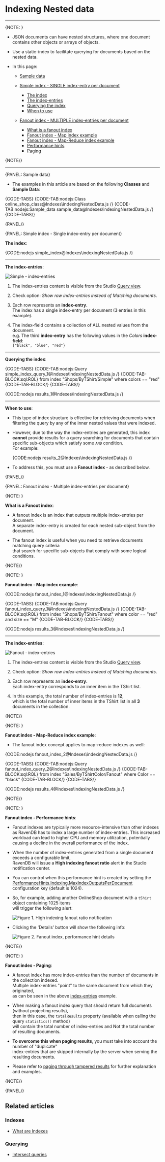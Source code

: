 # Indexing Nested data

---

{NOTE: }

* JSON documents can have nested structures, where one document contains other objects or arrays of objects.

* Use a static-index to facilitate querying for documents based on the nested data.

* In this page:
 
  * [Sample data](../indexes/indexing-nested-data#sample-data)

  * [Simple index - SINGLE index-entry per document](../indexes/indexing-nested-data#simple-index---single-index-entry-per-document)    
      * [The index](../indexes/indexing-nested-data#theIndex)
      * [The index-entries](../indexes/indexing-nested-data#theIndexEntries)
      * [Querying the index](../indexes/indexing-nested-data#queryingTheIndex)
      * [When to use](../indexes/indexing-nested-data#whenToUse)

  * [Fanout index - MULTIPLE index-entries per document](../indexes/indexing-nested-data#fanout-index---multiple-index-entries-per-document)   
      * [What is a fanout index](../indexes/indexing-nested-data#whatIsFanoutIndex)
      * [Fanout index - Map index example](../indexes/indexing-nested-data#fanoutMapIndex)
      * [Fanout index - Map-Reduce index example](../indexes/indexing-nested-data#fanoutMapReduceIndex)
      * [Performance hints](../indexes/indexing-nested-data#performanceHints)
      * [Paging](../indexes/indexing-nested-data#paging)

{NOTE/}

---

{PANEL: Sample data}

* The examples in this article are based on the following __Classes__ and __Sample Data__:

{CODE-TABS}
{CODE-TAB:nodejs:Class online_shop_class@Indexes\indexingNestedData.js /}
{CODE-TAB:nodejs:Sample_data sample_data@Indexes\indexingNestedData.js /}
{CODE-TABS/}

{PANEL/}

{PANEL: Simple index - Single index-entry per document}


<a id="theIndex" /> __The index__:

{CODE:nodejs simple_index@Indexes\indexingNestedData.js /}

---

<a id="theIndexEntries" /> __The index-entries__:

![Simple - index-entries](images/indexing-nested-data-1.png "A single index-entry per document")

1. The index-entries content is visible from the Studio [Query view](../studio/database/queries/query-view).

2. Check option: _Show raw index-entries instead of Matching documents_.

3. Each row represents an __index-entry__.  
   The index has a single index-entry per document (3 entries in this example).  

4. The index-field contains a collection of ALL nested values from the document.  
   e.g. The third __index-entry__ has the following values in the _Colors_ __index-field__:  
   `{"black", "blue", "red"}`

---

<a id="queryingTheIndex" /> __Querying the index__:

{CODE-TABS}
{CODE-TAB:nodejs:Query simple_index_query_1@Indexes\indexingNestedData.js /}
{CODE-TAB-BLOCK:sql:RQL}
from index "Shops/ByTShirt/Simple"
where colors == "red"
{CODE-TAB-BLOCK/}
{CODE-TABS/}

{CODE:nodejs results_1@Indexes\indexingNestedData.js /}

---

<a id="whenToUse" /> __When to use__:

* This type of index structure is effective for retrieving documents when filtering the query by any of the inner nested values that were indexed.

* However, due to the way the index-entries are generated, this index __cannot__ provide results for a query searching for documents that contain 
  specific sub-objects which satisfy some `AND` condition.  
  For example:  

    {CODE:nodejs results_2@Indexes\indexingNestedData.js /}

* To address this, you must use a __Fanout index__ - as described below.

{PANEL/}

{PANEL: Fanout index - Multiple index-entries per document}

{NOTE: }

<a id="whatIsFanoutIndex" /> __What is a Fanout index__:

* A fanout index is an index that outputs multiple index-entries per document.  
  A separate index-entry is created for each nested sub-object from the document.
 
* The fanout index is useful when you need to retrieve documents matching query criteria  
  that search for specific sub-objects that comply with some logical conditions.

{NOTE/}

{NOTE: }

<a id="fanoutMapIndex" /> __Fanout index - Map index example__:

{CODE:nodejs fanout_index_1@Indexes\indexingNestedData.js /}

{CODE-TABS}
{CODE-TAB:nodejs:Query fanout_index_query_1@Indexes\indexingNestedData.js /}
{CODE-TAB-BLOCK:sql:RQL}
from index "Shops/ByTShirt/Fanout" 
where color == "red" and size == "M"
{CODE-TAB-BLOCK/}
{CODE-TABS/}

{CODE:nodejs results_3@Indexes\indexingNestedData.js /}

---

<a id="fanoutMapIndexIndexEntries" /> __The index-entries__:

![Fanout - index-entries](images/indexing-nested-data-2.png "Multiple index-entries per document")

1. The index-entries content is visible from the Studio [Query view](../studio/database/queries/query-view).

2. Check option: _Show raw index-entries instead of Matching documents_.

3. Each row represents an __index-entry__.  
   Each index-entry corresponds to an inner item in the TShirt list.

4. In this example, the total number of index-entries is __12__,  
   which is the total number of inner items in the TShirt list in all __3__ documents in the collection.

{NOTE/}

{NOTE: }

<a id="fanoutMapReduceIndex" /> __Fanout index - Map-Reduce index example__:

* The fanout index concept applies to map-reduce indexes as well:

{CODE:nodejs fanout_index_2@Indexes\indexingNestedData.js /}

{CODE-TABS}
{CODE-TAB:nodejs:Query fanout_index_query_2@Indexes\indexingNestedData.js /}
{CODE-TAB-BLOCK:sql:RQL}
from index "Sales/ByTShirtColor/Fanout"
where Color == "black"
{CODE-TAB-BLOCK/}
{CODE-TABS/}

{CODE:nodejs results_4@Indexes\indexingNestedData.js /}

{NOTE/}

{NOTE: }

<a id="performanceHints" /> __Fanout index - Performance hints__:

* Fanout indexes are typically more resource-intensive than other indexes as RavenDB has to index a large number of index-entries. 
  This increased workload can lead to higher CPU and memory utilization, potentially causing a decline in the overall performance of the index.

* When the number of index-entries generated from a single document exceeds a configurable limit,  
  RavenDB will issue a __High indexing fanout ratio__ alert in the Studio notification center.

* You can control when this performance hint is created by setting the 
  [PerformanceHints.Indexing.MaxIndexOutputsPerDocument](../server/configuration/performance-hints-configuration#performancehints.indexing.maxindexoutputsperdocument) configuration key 
  (default is 1024).

* So, for example, adding another OnlineShop document with a `tShirt` object containing 1025 items  
  will trigger the following alert: 

    ![Figure 1. High indexing fanout ratio notification](images/fanout-index-performance-hint-1.png "High indexing fanout ratio notification")

* Clicking the 'Details' button will show the following info:

    ![Figure 2. Fanout index, performance hint details](images/fanout-index-performance-hint-2.png "Fanout index, performance hint details")

{NOTE/}

{NOTE: }

<a id="paging" /> __Fanout index - Paging__:

* A fanout index has more index-entries than the number of documents in the collection indexed.  
  Multiple index-entries "point" to the same document from which they originated,  
  as can be seen in the above [index-entries](../indexes/indexing-nested-data#fanoutMapIndexIndexEntries) example.

* When making a fanout index query that should return full documents (without projecting results),  
  then in this case, the `totalResults` property (available when calling the query `statistics()` method)  
  will contain the total number of index-entries and Not the total number of resulting documents.

* __To overcome this when paging results__, you must take into account the number of "duplicate"  
  index-entries that are skipped internally by the server when serving the resulting documents.  

* Please refer to [paging through tampered results](../indexes/querying/paging#paging-through-tampered-results) for further explanation and examples. 

{NOTE/}

{PANEL/}

## Related articles

### Indexes

- [What are Indexes](../indexes/what-are-indexes)

### Querying

- [Intersect queries](../indexes/querying/intersection)
